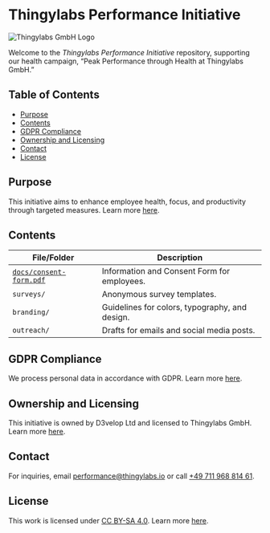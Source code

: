 # Thingylabs Performance Initiative

![Thingylabs GmbH Logo](https://www.thingylabs.io/logo-with-text.png "Thingylabs GmbH Logo")

Welcome to the *Thingylabs Performance Initiative* repository, supporting our health campaign, “Peak Performance through Health at Thingylabs GmbH.”

## Table of Contents
- [Purpose](#purpose)
- [Contents](#contents)
- [GDPR Compliance](#gdpr-compliance)
- [Ownership and Licensing](#ownership-and-licensing)
- [Contact](#contact)
- [License](#license)

## Purpose
This initiative aims to enhance employee health, focus, and productivity through targeted measures. Learn more [here](#purpose).

## Contents
| File/Folder                  | Description                                      |
|------------------------------|--------------------------------------------------|
| [`docs/consent-form.pdf`](./docs/consent-form.pdf) | Information and Consent Form for employees. |
| `surveys/`                   | Anonymous survey templates.                     |
| `branding/`                  | Guidelines for colors, typography, and design.  |
| `outreach/`                  | Drafts for emails and social media posts.       |

## GDPR Compliance
We process personal data in accordance with GDPR. Learn more [here](#gdpr-compliance).

## Ownership and Licensing
This initiative is owned by D3velop Ltd and licensed to Thingylabs GmbH. Learn more [here](#ownership-and-licensing).

## Contact
For inquiries, email [performance@thingylabs.io](mailto:performance@thingylabs.io) or call [+49 711 968 814 61](tel:+4971196881461).

## License
This work is licensed under [CC BY-SA 4.0](https://creativecommons.org/licenses/by-sa/4.0/). Learn more [here](#license).
